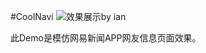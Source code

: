 #CoolNavi
<img src="https://coding.net/u/ianisme/p/CoolNavi/git/raw/master/Demo.gif"  alt="效果展示by ian" />
<p> 此Demo是模仿网易新闻APP网友信息页面效果。</p>